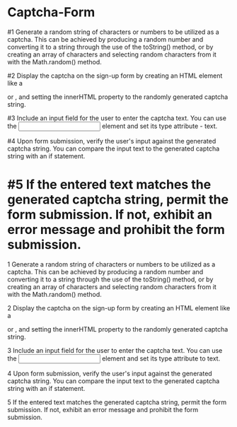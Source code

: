 # Captcha-Form

#1 Generate a random string of characters or numbers to be utilized as a captcha. This can be achieved by producing a random number and converting it to a string through the use of the toString() method, or by creating an array of characters and selecting random characters from it with the Math.random() method.

#2 Display the captcha on the sign-up form by creating an HTML element like a <div> or <span>, and setting the innerHTML property to the randomly generated captcha string.

#3 Include an input field for the user to enter the captcha text. You can use the <input> element and set its type attribute - text.

#4 Upon form submission, verify the user's input against the generated captcha string. You can compare the input text to the generated captcha string with an if statement.

#5 If the entered text matches the generated captcha string, permit the form submission. If not, exhibit an error message and prohibit the form submission.
=======
1 Generate a random string of characters or numbers to be utilized as a captcha. This can be achieved by producing a random number and converting it to a string through the use of the toString() method, or by creating an array of characters and selecting random characters from it with the Math.random() method.

2 Display the captcha on the sign-up form by creating an HTML element like a <div> or <span>, and setting the innerHTML property to the randomly generated captcha string.

3 Include an input field for the user to enter the captcha text. You can use the <input> element and set its type attribute to text.

4 Upon form submission, verify the user's input against the generated captcha string. You can compare the input text to the generated captcha string with an if statement.

5 If the entered text matches the generated captcha string, permit the form submission. If not, exhibit an error message and prohibit the form submission.

